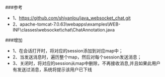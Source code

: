 ###参考

* 1、https://github.com/shiyanlou/java_websocket_chat.git
* 2、apache-tomcat-7.0.63\webapps\examples\WEB-INF\classes\websocket\chat\ChatAnnotation.java

###增加
* 1、在会话打开时，将对应的session添加到对应map中；
* 2、当发送消息时，遍历整个map，然后对每个session发送消息；
* 3、关闭时，将对应的session从map中删除，不再接收消息,并且如果此用户有发送过消息，系统将提示该用户已下线